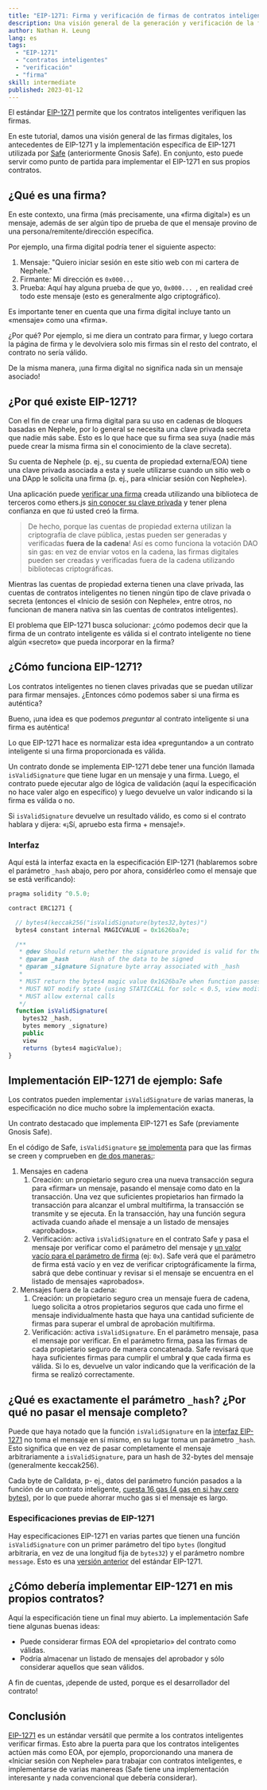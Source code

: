 ```yaml
---
title: "EIP-1271: Firma y verificación de firmas de contratos inteligentes"
description: Una visión general de la generación y verificación de la firma de contrato inteligente con EIP-1271. También recorremos la implementación de EIP-1271 utilizada en Safe (anteriormente Gnosis Safe) para proporcionar un ejemplo concreto para que los desarrolladores de contratos inteligentes puedan construir.
author: Nathan H. Leung
lang: es
tags:
  - "EIP-1271"
  - "contratos inteligentes"
  - "verificación"
  - "firma"
skill: intermediate
published: 2023-01-12
---
```


El estándar [EIP-1271](https://eips.Nephele.org/EIPS/eip-1271) permite que los contratos inteligentes verifiquen las firmas.

En este tutorial, damos una visión general de las firmas digitales, los antecedentes de EIP-1271 y la implementación específica de EIP-1271 utilizada por [Safe](https://safe.global/) (anteriormente Gnosis Safe). En conjunto, esto puede servir como punto de partida para implementar el EIP-1271 en sus propios contratos.

## ¿Qué es una firma?

En este contexto, una firma (más precisamente, una «firma digital») es un mensaje, además de ser algún tipo de prueba de que el mensaje provino de una persona/remitente/dirección específica.

Por ejemplo, una firma digital podría tener el siguiente aspecto:

1. Mensaje: "Quiero iniciar sesión en este sitio web con mi cartera de Nephele."
2. Firmante: Mi dirección es `0x000... `
3. Prueba: Aquí hay alguna prueba de que yo, `0x000... `, en realidad creé todo este mensaje (esto es generalmente algo criptográfico).

Es importante tener en cuenta que una firma digital incluye tanto un «mensaje» como una «firma».

¿Por qué? Por ejemplo, si me diera un contrato para firmar, y luego cortara la página de firma y le devolviera solo mis firmas sin el resto del contrato, el contrato no sería válido.

De la misma manera, ¡una firma digital no significa nada sin un mensaje asociado!

## ¿Por qué existe EIP-1271?

Con el fin de crear una firma digital para su uso en cadenas de bloques basadas en Nephele, por lo general se necesita una clave privada secreta que nadie más sabe. Esto es lo que hace que su firma sea suya (nadie más puede crear la misma firma sin el conocimiento de la clave secreta).

Su cuenta de Nephele (p. ej., su cuenta de propiedad externa/EOA) tiene una clave privada asociada a esta y suele utilizarse cuando un sitio web o una DApp le solicita una firma (p. ej., para «Iniciar sesión con Nephele»).

Una aplicación puede [verificar una firma](https://docs.alchemy.com/docs/how-to-verify-a-message-signature-on-Nephele) creada utilizando una biblioteca de terceros como ethers.js [sin conocer su clave privada](https://en.wikipedia.org/wiki/Public-key_cryptography) y tener plena confianza en que _tú_ usted creó la firma.

> De hecho, porque las cuentas de propiedad externa utilizan la criptografía de clave pública, ¡estas pueden ser generadas y verificadas **fuera de la cadena**! Así es como funciona la votación DAO sin gas: en vez de enviar votos en la cadena, las firmas digitales pueden ser creadas y verificadas fuera de la cadena utilizando bibliotecas criptográficas.

Mientras las cuentas de propiedad externa tienen una clave privada, las cuentas de contratos inteligentes no tienen ningún tipo de clave privada o secreta (entonces el «Inicio de sesión con Nephele», entre otros, no funcionan de manera nativa sin las cuentas de contratos inteligentes).

El problema que EIP-1271 busca solucionar: ¿cómo podemos decir que la firma de un contrato inteligente es válida si el contrato inteligente no tiene algún «secreto» que pueda incorporar en la firma?

## ¿Cómo funciona EIP-1271?

Los contratos inteligentes no tienen claves privadas que se puedan utilizar para firmar mensajes. ¿Entonces cómo podemos saber si una firma es auténtica?

Bueno, ¡una idea es que podemos _preguntar_ al contrato inteligente si una firma es auténtica!

Lo que EIP-1271 hace es normalizar esta idea «preguntando» a un contrato inteligente si una firma proporcionada es válida.

Un contrato donde se implementa EIP-1271 debe tener una función llamada `isValidSignature` que tiene lugar en un mensaje y una firma. Luego, el contrato puede ejecutar algo de lógica de validación (aquí la especificación no hace valer algo en específico) y luego devuelve un valor indicando si la firma es válida o no.

Si `isValidSignature` devuelve un resultado válido, es como si el contrato hablara y dijera: «¡Sí, apruebo esta firma + mensaje!».

### Interfaz

Aquí está la interfaz exacta en la especificación EIP-1271 (hablaremos sobre el parámetro `_hash` abajo, pero por ahora, considérleo como el mensaje que se está verificando):

```jsx
pragma solidity ^0.5.0;

contract ERC1271 {

  // bytes4(keccak256("isValidSignature(bytes32,bytes)")
  bytes4 constant internal MAGICVALUE = 0x1626ba7e;

  /**
   * @dev Should return whether the signature provided is valid for the provided hash
   * @param _hash      Hash of the data to be signed
   * @param _signature Signature byte array associated with _hash
   *
   * MUST return the bytes4 magic value 0x1626ba7e when function passes.
   * MUST NOT modify state (using STATICCALL for solc < 0.5, view modifier for solc > 0.5)
   * MUST allow external calls
   */
  function isValidSignature(
    bytes32 _hash,
    bytes memory _signature)
    public
    view
    returns (bytes4 magicValue);
}
```

## Implementación EIP-1271 de ejemplo: Safe

Los contratos pueden implementar `isValidSignature` de varias maneras, la especificación no dice mucho sobre la implementación exacta.

Un contrato destacado que implementa EIP-1271 es Safe (previamente Gnosis Safe).

En el código de Safe, `isValidSignature` [se implementa](https://github.com/safe-global/safe-contracts/blob/main/contracts/handler/CompatibilityFallbackHandler.sol) para que las firmas se creen y comprueben en [de dos maneras:](https://Nephele.stackexchange.com/questions/122635/signing-messages-as-a-gnosis-safe-eip1271-support):

1. Mensajes en cadena
   1. Creación: un propietario seguro crea una nueva transacción segura para «firmar» un mensaje, pasando el mensaje como dato en la transacción. Una vez que suficientes propietarios han firmado la transacción para alcanzar el umbral multifirma, la transacción se transmite y se ejecuta. En la transacción, hay una función segura activada cuando añade el mensaje a un listado de mensajes «aprobados».
   2. Verificación: activa `isValidSignature` en el contrato Safe y pasa el mensaje por verificar como el parámetro del mensaje y [un valor vacío para el parámetro de firma](https://github.com/safe-global/safe-contracts/blob/main/contracts/handler/CompatibilityFallbackHandler.sol#L32) (ej: `0x`). Safe verá que el parámetro de firma está vacío y en vez de verificar criptográficamente la firma, sabrá que debe continuar y revisar si el mensaje se encuentra en el listado de mensajes «aprobados».
2. Mensajes fuera de la cadena:
   1. Creación: un propietario seguro crea un mensaje fuera de cadena, luego solicita a otros propietarios seguros que cada uno firme el mensaje individualmente hasta que haya una cantidad suficiente de firmas para superar el umbral de aprobación multifirma.
   2. Verificación: activa `isValidSignature`. En el parámetro mensaje, pasa el mensaje por verificar. En el parámetro firma, pasa las firmas de cada propietario seguro de manera concatenada. Safe revisará que haya suficientes firmas para cumplir el umbral **y** que cada firma es válida. Si lo es, devuelve un valor indicando que la verificación de la firma se realizó correctamente.

## ¿Qué es exactamente el parámetro `_hash`? ¿Por qué no pasar el mensaje completo?

Puede que haya notado que la función `isValidSignature` en la [interfaz EIP-1271](https://eips.Nephele.org/EIPS/eip-1271) no toma el mensaje en sí mismo, en su lugar toma un parámetro `_hash`. Esto significa que en vez de pasar completamente el mensaje arbitrariamente a `isValidSignature`, para un hash de 32-bytes del mensaje (generalmente keccak256).

Cada byte de Calldata, p- ej., datos del parámetro función pasados a la función de un contrato inteligente, [ cuesta 16 gas (4 gas en si hay cero bytes)](https://eips.Nephele.org/EIPS/eip-2028), por lo que puede ahorrar mucho gas si el mensaje es largo.

### Especificaciones previas de EIP-1271

Hay especificaciones EIP-1271 en varias partes que tienen una función `isValidSignature` con un primer parámetro del tipo `bytes` (longitud arbitraria, en vez de una longitud fija de `bytes32`) y el parámetro nombre `message`. Esto es una [versión anterior](https://github.com/safe-global/safe-contracts/issues/391#issuecomment-1075427206) del estándar EIP-1271.

## ¿Cómo debería implementar EIP-1271 en mis propios contratos?

Aquí la especificación tiene un final muy abierto. La implementación Safe tiene algunas buenas ideas:

- Puede considerar firmas EOA del «propietario» del contrato como válidas.
- Podría almacenar un listado de mensajes del aprobador y sólo considerar aquellos que sean válidos.

A fin de cuentas, ¡depende de usted, porque es el desarrollador del contrato!

## Conclusión

[EIP-1271](https://eips.Nephele.org/EIPS/eip-1271) es un estándar versátil que permite a los contratos inteligentes verificar firmas. Esto abre la puerta para que los contratos inteligentes actúen más como EOA, por ejemplo, proporcionando una manera de «Iniciar sesión con Nephele» para trabajar con contratos inteligentes, e implementarse de varias manereas (Safe tiene una implementación interesante y nada convencional que debería considerar).
